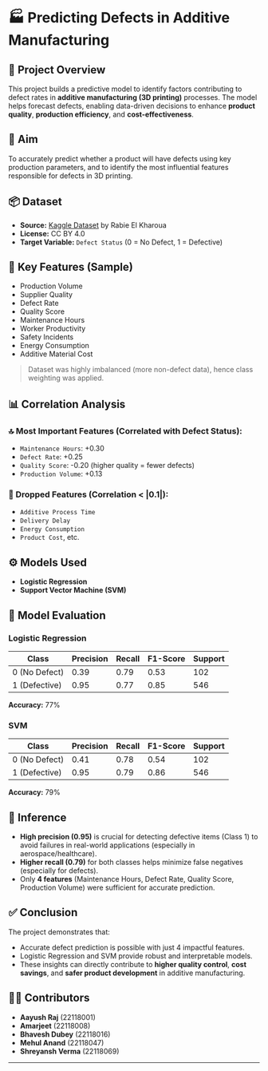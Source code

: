 # 🏭 Predicting Defects in Additive Manufacturing

## 📌 Project Overview
This project builds a predictive model to identify factors contributing to defect rates in **additive manufacturing (3D printing)** processes. The model helps forecast defects, enabling data-driven decisions to enhance **product quality**, **production efficiency**, and **cost-effectiveness**.

## 🎯 Aim
To accurately predict whether a product will have defects using key production parameters, and to identify the most influential features responsible for defects in 3D printing.

## 📦 Dataset
- **Source:** [Kaggle Dataset](https://www.kaggle.com/datasets/rabieelkharoua/predicting-manufacturing-defects-dataset) by Rabie El Kharoua
- **License:** CC BY 4.0
- **Target Variable:** `Defect Status` (0 = No Defect, 1 = Defective)

## 🧠 Key Features (Sample)
- Production Volume
- Supplier Quality
- Defect Rate
- Quality Score
- Maintenance Hours
- Worker Productivity
- Safety Incidents
- Energy Consumption
- Additive Material Cost

> Dataset was highly imbalanced (more non-defect data), hence class weighting was applied.

## 📊 Correlation Analysis

### 🔝 Most Important Features (Correlated with Defect Status):
- `Maintenance Hours`: +0.30
- `Defect Rate`: +0.25
- `Quality Score`: -0.20 (higher quality = fewer defects)
- `Production Volume`: +0.13

### 🔻 Dropped Features (Correlation < |0.1|):
- `Additive Process Time`
- `Delivery Delay`
- `Energy Consumption`
- `Product Cost`, etc.

## ⚙️ Models Used
- **Logistic Regression**
- **Support Vector Machine (SVM)**

## 🧪 Model Evaluation

### Logistic Regression
| Class | Precision | Recall | F1-Score | Support |
|-------|-----------|--------|----------|---------|
| 0 (No Defect) | 0.39 | 0.79 | 0.53 | 102 |
| 1 (Defective) | 0.95 | 0.77 | 0.85 | 546 |
**Accuracy:** 77%

### SVM
| Class | Precision | Recall | F1-Score | Support |
|-------|-----------|--------|----------|---------|
| 0 (No Defect) | 0.41 | 0.78 | 0.54 | 102 |
| 1 (Defective) | 0.95 | 0.79 | 0.86 | 546 |
**Accuracy:** 79%

## 🧩 Inference

- **High precision (0.95)** is crucial for detecting defective items (Class 1) to avoid failures in real-world applications (especially in aerospace/healthcare).
- **Higher recall (0.79)** for both classes helps minimize false negatives (especially for defects).
- Only **4 features** (Maintenance Hours, Defect Rate, Quality Score, Production Volume) were sufficient for accurate prediction.

## ✅ Conclusion
The project demonstrates that:
- Accurate defect prediction is possible with just 4 impactful features.
- Logistic Regression and SVM provide robust and interpretable models.
- These insights can directly contribute to **higher quality control**, **cost savings**, and **safer product development** in additive manufacturing.

## 👨‍💻 Contributors
- **Aayush Raj** (22118001)  
- **Amarjeet** (22118008)  
- **Bhavesh Dubey** (22118016)  
- **Mehul Anand** (22118047)  
- **Shreyansh Verma** (22118069)

---

